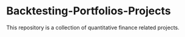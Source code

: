 # Backtesting-Portfolios-Projects
This repository is a collection of quantitative finance related projects.
